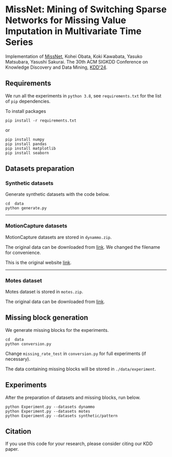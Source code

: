 # MissNet: Mining of Switching Sparse Networks for Missing Value Imputation in Multivariate Time Series
Implementation of [MissNet](),
Kohei Obata, Koki Kawabata, Yasuko Matsubara, Yasushi Sakurai.
The 30th ACM SIGKDD Conference on Knowledge Discovery and Data Mining, [KDD'24](https://kdd2024.kdd.org/).


## Requirements

We run all the experiments in `python 3.8`, see `requirements.txt` for the list of `pip` dependencies.

To install packages

```
pip install -r requirements.txt
```

or

```
pip install numpy
pip install pandas
pip install matplotlib
pip install seaborn
```


## Datasets preparation

### Synthetic datasets
Generate synthetic datasets with the code below.

```
cd  data
python generate.py
```

---

### MotionCapture datasets
MotionCapture datasets are stored in `dynammo.zip`.

The original data can be downloaded from
[link](https://github.com/lileicc/dynammo/tree/master/data/c3d).
We changed the filename for convenience.

This is the original website
[link](http://mocap.cs.cmu.edu).

---

### Motes dataset
Motes dataset is stored in `motes.zip`.

The original data can be downloaded from
[link](https://db.csail.mit.edu/labdata/labdata.html).


## Missing block generation

We generate missing blocks for the experiments.

```
cd  data
python conversion.py
```

Change `missing_rate_test` in `conversion.py` for full experiments (if necessary).

The data containing missing blocks will be stored in `./data/experiment`.


## Experiments

After the preparation of datasets and missing blocks, run below.

```
python Experiment.py --datasets dynammo
python Experiment.py --datasets motes
python Experiment.py --datasets synthetic/pattern
```


## Citation
If you use this code for your research, please consider citing our KDD paper.
```bibtex

```
